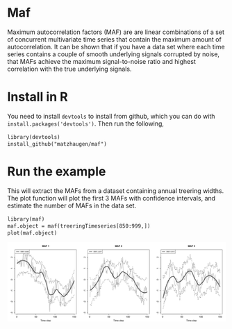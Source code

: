 # Maf 

Maximum autocorrelation factors (MAF) are are linear combinations of a set of concurrent multivariate time series that contain the maximum amount of autocorrelation. It can be shown that if you have a data set where each time series contains a couple of smooth underlying signals corrupted by noise, that MAFs achieve the maximum signal-to-noise ratio and highest correlation with the true underlying signals.

# Install in R
You need to install `devtools` to install from github, which you can do with `install.packages('devtools')`. Then run the following,

```
library(devtools)
install_github("matzhaugen/maf")
```

# Run the example
This will extract the MAFs from a dataset containing annual treering widths. The plot function will plot the first 3 MAFs with confidence intervals, and estimate the number of MAFs in the data set.
```
library(maf)
maf.object = maf(treeringTimeseries[850:999,])
plot(maf.object)
```

![alt text](ex1.png)



